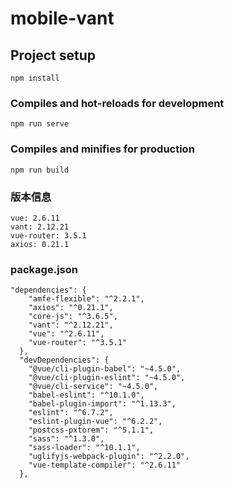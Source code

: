 # mobile-vant

## Project setup
```
npm install
```

### Compiles and hot-reloads for development
```
npm run serve
```

### Compiles and minifies for production
```
npm run build
```


### 版本信息
```text
vue: 2.6.11
vant: 2.12.21
vue-router: 3.5.1
axios: 0.21.1
```
### package.json
```text
"dependencies": {
    "amfe-flexible": "^2.2.1",
    "axios": "^0.21.1",
    "core-js": "^3.6.5",
    "vant": "^2.12.21",
    "vue": "^2.6.11",
    "vue-router": "^3.5.1"
  },
  "devDependencies": {
    "@vue/cli-plugin-babel": "~4.5.0",
    "@vue/cli-plugin-eslint": "~4.5.0",
    "@vue/cli-service": "~4.5.0",
    "babel-eslint": "^10.1.0",
    "babel-plugin-import": "^1.13.3",
    "eslint": "^6.7.2",
    "eslint-plugin-vue": "^6.2.2",
    "postcss-pxtorem": "^5.1.1",
    "sass": "^1.3.0",
    "sass-loader": "^10.1.1",
    "uglifyjs-webpack-plugin": "^2.2.0",
    "vue-template-compiler": "^2.6.11"
  },
```
